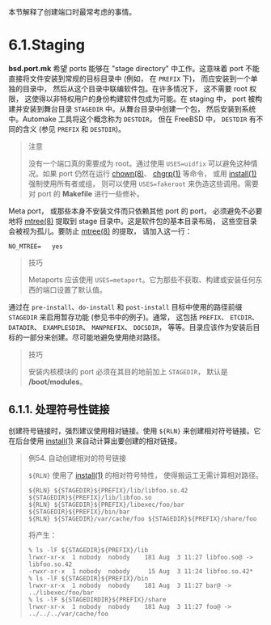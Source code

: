 本节解释了创建端口时最常考虑的事情。

# 6.1.Staging

**bsd.port.mk** 希望 ports 能够在 "stage directory" 中工作。这意味着 port 不能直接将文件安装到常规的目标目录中 (例如， 在 `PREFIX` 下)， 而应安装到一个单独的目录中， 然后从这个目录中联编软件包。在许多情况下， 这不需要 root 权限， 这使得以非特权用户的身份构建软件包成为可能。在 staging 中， port 被构建并安装到舞台目录 `STAGEDIR` 中。从舞台目录中创建一个包， 然后安装到系统中。Automake 工具将这个概念称为 `DESTDIR`， 但在 FreeBSD 中， `DESTDIR` 有不同的含义 (参见 `PREFIX` 和 `DESTDIR`)。

> 注意
>
> 没有一个端口真的需要成为 root。通过使用 `USES=uidfix` 可以避免这种情况。如果 port 仍然在运行 [chown(8)](https://man.freebsd.org/cgi/man.cgi?query=chown&sektion=8&format=html)、 [chgrp(1)](https://man.freebsd.org/cgi/man.cgi?query=chgrp&sektion=1&format=html) 等命令， 或用 [install(1)](https://man.freebsd.org/cgi/man.cgi?query=install&sektion=1&format=html) 强制使用所有者或组， 则可以使用 `USES=fakeroot` 来伪造这些调用。需要对 port 的 **Makefile** 进行一些修补。

Meta port， 或那些本身不安装文件而只依赖其他 port 的 port， 必须避免不必要地将 [mtree(8)](https://man.freebsd.org/cgi/man.cgi?query=mtree&sektion=8&format=html) 提取到 stage 目录中。这是软件包的基本目录布局， 这些空目录会被视为孤儿。要防止 [mtree(8)](https://man.freebsd.org/cgi/man.cgi?query=mtree&sektion=8&format=html) 的提取， 请加入这一行：

```
NO_MTREE=	yes
```

> 技巧
>
> Metaports 应该使用 `USES=metaport`。它为那些不获取、构建或安装任何东西的端口设置了默认值。

通过在 `pre-install`、`do-install` 和 `post-install` 目标中使用的路径前缀 `STAGEDIR` 来启用暂存功能 (参见书中的例子)。通常， 这包括 `PREFIX`、 `ETCDIR`、 `DATADIR`、 `EXAMPLESDIR`、 `MANPREFIX`、 `DOCSDIR`， 等等。目录应该作为安装后目标的一部分来创建。尽可能地避免使用绝对路径。

> 技巧
>
> 安装内核模块的 port 必须在其目的地前加上 `STAGEDIR`， 默认是 **/boot/modules**。

## 6.1.1.  处理符号性链接

创建符号链接时，强烈建议使用相对链接。使用 `${RLN}` 来创建相对符号链接。它在后台使用 [install(1)](https://man.freebsd.org/cgi/man.cgi?query=install&sektion=1&format=html) 来自动计算出要创建的相对链接。

> 例54. 自动创建相对的符号链接
>
> `${RLN}` 使用了 [install(1)](https://man.freebsd.org/cgi/man.cgi?query=install&sektion=1&format=html) 的相对符号特性， 使得搬运工无需计算相对路径。
>
> ```
> ${RLN} ${STAGEDIR}${PREFIX}/lib/libfoo.so.42 ${STAGEDIR}${PREFIX}/lib/libfoo.so
> ${RLN} ${STAGEDIR}${PREFIX}/libexec/foo/bar ${STAGEDIR}${PREFIX}/bin/bar
> ${RLN} ${STAGEDIR}/var/cache/foo ${STAGEDIR}${PREFIX}/share/foo
> ```
>
> 将产生：
>
> ```
> % ls -lF ${STAGEDIR}${PREFIX}/lib
> lrwxr-xr-x  1 nobody  nobody    181 Aug  3 11:27 libfoo.so@ -> libfoo.so.42
> -rwxr-xr-x  1 nobody  nobody     15 Aug  3 11:24 libfoo.so.42*
> % ls -lF ${STAGEDIR}${PREFIX}/bin
> lrwxr-xr-x  1 nobody  nobody    181 Aug  3 11:27 bar@ -> ../libexec/foo/bar
> % ls -lF ${STAGEDIRDIR}${PREFIX}/share
> lrwxr-xr-x  1 nobody  nobody    181 Aug  3 11:27 foo@ -> ../../../var/cache/foo
> ```
